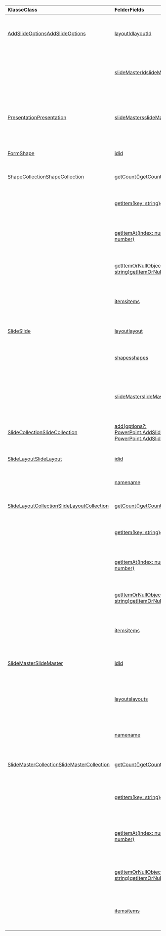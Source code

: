 | <span data-ttu-id="8e42e-101">Klasse</span><span class="sxs-lookup"><span data-stu-id="8e42e-101">Class</span></span> | <span data-ttu-id="8e42e-102">Felder</span><span class="sxs-lookup"><span data-stu-id="8e42e-102">Fields</span></span> | <span data-ttu-id="8e42e-103">Beschreibung</span><span class="sxs-lookup"><span data-stu-id="8e42e-103">Description</span></span> |
|:---|:---|:---|
|[<span data-ttu-id="8e42e-104">AddSlideOptions</span><span class="sxs-lookup"><span data-stu-id="8e42e-104">AddSlideOptions</span></span>](/javascript/api/powerpoint/powerpoint.addslideoptions)|[<span data-ttu-id="8e42e-105">layoutId</span><span class="sxs-lookup"><span data-stu-id="8e42e-105">layoutId</span></span>](/javascript/api/powerpoint/powerpoint.addslideoptions#layoutid)|<span data-ttu-id="8e42e-106">Gibt die ID eines Folienlayouts an, das für die neue Folie verwendet werden soll.</span><span class="sxs-lookup"><span data-stu-id="8e42e-106">Specifies the ID of a Slide Layout to be used for the new slide.</span></span>|
||[<span data-ttu-id="8e42e-107">slideMasterId</span><span class="sxs-lookup"><span data-stu-id="8e42e-107">slideMasterId</span></span>](/javascript/api/powerpoint/powerpoint.addslideoptions#slidemasterid)|<span data-ttu-id="8e42e-108">Gibt die ID eines Folienmasters an, der für die neue Folie verwendet werden soll.</span><span class="sxs-lookup"><span data-stu-id="8e42e-108">Specifies the ID of a Slide Master to be used for the new slide.</span></span>|
|[<span data-ttu-id="8e42e-109">Presentation</span><span class="sxs-lookup"><span data-stu-id="8e42e-109">Presentation</span></span>](/javascript/api/powerpoint/powerpoint.presentation)|[<span data-ttu-id="8e42e-110">slideMasters</span><span class="sxs-lookup"><span data-stu-id="8e42e-110">slideMasters</span></span>](/javascript/api/powerpoint/powerpoint.presentation#slidemasters)|<span data-ttu-id="8e42e-111">Gibt die Auflistung der `SlideMaster` Objekte zurück, die sich in der Präsentation befinden.</span><span class="sxs-lookup"><span data-stu-id="8e42e-111">Returns the collection of `SlideMaster` objects that are in the presentation.</span></span>|
|[<span data-ttu-id="8e42e-112">Form</span><span class="sxs-lookup"><span data-stu-id="8e42e-112">Shape</span></span>](/javascript/api/powerpoint/powerpoint.shape)|[<span data-ttu-id="8e42e-113">id</span><span class="sxs-lookup"><span data-stu-id="8e42e-113">id</span></span>](/javascript/api/powerpoint/powerpoint.shape#id)|<span data-ttu-id="8e42e-114">Ruft die eindeutige ID des Shapes ab.</span><span class="sxs-lookup"><span data-stu-id="8e42e-114">Gets the unique ID of the shape.</span></span>|
|[<span data-ttu-id="8e42e-115">ShapeCollection</span><span class="sxs-lookup"><span data-stu-id="8e42e-115">ShapeCollection</span></span>](/javascript/api/powerpoint/powerpoint.shapecollection)|[<span data-ttu-id="8e42e-116">getCount()</span><span class="sxs-lookup"><span data-stu-id="8e42e-116">getCount()</span></span>](/javascript/api/powerpoint/powerpoint.shapecollection#getcount--)|<span data-ttu-id="8e42e-117">Ruft die Anzahl der Formen in der Auflistung ab.</span><span class="sxs-lookup"><span data-stu-id="8e42e-117">Gets the number of shapes in the collection.</span></span>|
||[<span data-ttu-id="8e42e-118">getItem(key: string)</span><span class="sxs-lookup"><span data-stu-id="8e42e-118">getItem(key: string)</span></span>](/javascript/api/powerpoint/powerpoint.shapecollection#getitem-key-)|<span data-ttu-id="8e42e-119">Ruft ein Shape mithilfe seiner eindeutigen ID ab.</span><span class="sxs-lookup"><span data-stu-id="8e42e-119">Gets a shape using its unique ID.</span></span>|
||[<span data-ttu-id="8e42e-120">getItemAt(index: number)</span><span class="sxs-lookup"><span data-stu-id="8e42e-120">getItemAt(index: number)</span></span>](/javascript/api/powerpoint/powerpoint.shapecollection#getitemat-index-)|<span data-ttu-id="8e42e-121">Ruft ein Shape mithilfe seines nullbasierten Indexes in der Auflistung ab.</span><span class="sxs-lookup"><span data-stu-id="8e42e-121">Gets a shape using its zero-based index in the collection.</span></span>|
||[<span data-ttu-id="8e42e-122">getItemOrNullObject(id: string)</span><span class="sxs-lookup"><span data-stu-id="8e42e-122">getItemOrNullObject(id: string)</span></span>](/javascript/api/powerpoint/powerpoint.shapecollection#getitemornullobject-id-)|<span data-ttu-id="8e42e-123">Ruft ein Shape mithilfe seiner eindeutigen ID ab.</span><span class="sxs-lookup"><span data-stu-id="8e42e-123">Gets a shape using its unique ID.</span></span>|
||[<span data-ttu-id="8e42e-124">items</span><span class="sxs-lookup"><span data-stu-id="8e42e-124">items</span></span>](/javascript/api/powerpoint/powerpoint.shapecollection#items)|<span data-ttu-id="8e42e-125">Ruft die geladenen untergeordneten Elemente in dieser Sammlung ab.</span><span class="sxs-lookup"><span data-stu-id="8e42e-125">Gets the loaded child items in this collection.</span></span>|
|[<span data-ttu-id="8e42e-126">Slide</span><span class="sxs-lookup"><span data-stu-id="8e42e-126">Slide</span></span>](/javascript/api/powerpoint/powerpoint.slide)|[<span data-ttu-id="8e42e-127">layout</span><span class="sxs-lookup"><span data-stu-id="8e42e-127">layout</span></span>](/javascript/api/powerpoint/powerpoint.slide#layout)|<span data-ttu-id="8e42e-128">Ruft das Layout der Folie ab.</span><span class="sxs-lookup"><span data-stu-id="8e42e-128">Gets the layout of the slide.</span></span>|
||[<span data-ttu-id="8e42e-129">shapes</span><span class="sxs-lookup"><span data-stu-id="8e42e-129">shapes</span></span>](/javascript/api/powerpoint/powerpoint.slide#shapes)|<span data-ttu-id="8e42e-130">Gibt eine Auflistung von Formen auf der Folie zurück.</span><span class="sxs-lookup"><span data-stu-id="8e42e-130">Returns a collection of shapes in the slide.</span></span>|
||[<span data-ttu-id="8e42e-131">slideMaster</span><span class="sxs-lookup"><span data-stu-id="8e42e-131">slideMaster</span></span>](/javascript/api/powerpoint/powerpoint.slide#slidemaster)|<span data-ttu-id="8e42e-132">Ruft das `SlideMaster` Objekt ab, das den Standardinhalt der Folie darstellt.</span><span class="sxs-lookup"><span data-stu-id="8e42e-132">Gets the `SlideMaster` object that represents the slide's default content.</span></span>|
|[<span data-ttu-id="8e42e-133">SlideCollection</span><span class="sxs-lookup"><span data-stu-id="8e42e-133">SlideCollection</span></span>](/javascript/api/powerpoint/powerpoint.slidecollection)|[<span data-ttu-id="8e42e-134">add(options?: PowerPoint.AddSlideOptions)</span><span class="sxs-lookup"><span data-stu-id="8e42e-134">add(options?: PowerPoint.AddSlideOptions)</span></span>](/javascript/api/powerpoint/powerpoint.slidecollection#add-options-)|<span data-ttu-id="8e42e-135">Fügt am Ende der Auflistung eine neue Folie hinzu.</span><span class="sxs-lookup"><span data-stu-id="8e42e-135">Adds a new slide at the end of the collection.</span></span>|
|[<span data-ttu-id="8e42e-136">SlideLayout</span><span class="sxs-lookup"><span data-stu-id="8e42e-136">SlideLayout</span></span>](/javascript/api/powerpoint/powerpoint.slidelayout)|[<span data-ttu-id="8e42e-137">id</span><span class="sxs-lookup"><span data-stu-id="8e42e-137">id</span></span>](/javascript/api/powerpoint/powerpoint.slidelayout#id)|<span data-ttu-id="8e42e-138">Ruft die eindeutige ID des Folienlayouts ab.</span><span class="sxs-lookup"><span data-stu-id="8e42e-138">Gets the unique ID of the slide layout.</span></span>|
||[<span data-ttu-id="8e42e-139">name</span><span class="sxs-lookup"><span data-stu-id="8e42e-139">name</span></span>](/javascript/api/powerpoint/powerpoint.slidelayout#name)|<span data-ttu-id="8e42e-140">Ruft den Namen des Folienlayouts ab.</span><span class="sxs-lookup"><span data-stu-id="8e42e-140">Gets the name of the slide layout.</span></span>|
|[<span data-ttu-id="8e42e-141">SlideLayoutCollection</span><span class="sxs-lookup"><span data-stu-id="8e42e-141">SlideLayoutCollection</span></span>](/javascript/api/powerpoint/powerpoint.slidelayoutcollection)|[<span data-ttu-id="8e42e-142">getCount()</span><span class="sxs-lookup"><span data-stu-id="8e42e-142">getCount()</span></span>](/javascript/api/powerpoint/powerpoint.slidelayoutcollection#getcount--)|<span data-ttu-id="8e42e-143">Ruft die Anzahl der Layouts in der Auflistung ab.</span><span class="sxs-lookup"><span data-stu-id="8e42e-143">Gets the number of layouts in the collection.</span></span>|
||[<span data-ttu-id="8e42e-144">getItem(key: string)</span><span class="sxs-lookup"><span data-stu-id="8e42e-144">getItem(key: string)</span></span>](/javascript/api/powerpoint/powerpoint.slidelayoutcollection#getitem-key-)|<span data-ttu-id="8e42e-145">Ruft ein Layout mithilfe seiner eindeutigen ID ab.</span><span class="sxs-lookup"><span data-stu-id="8e42e-145">Gets a layout using its unique ID.</span></span>|
||[<span data-ttu-id="8e42e-146">getItemAt(index: number)</span><span class="sxs-lookup"><span data-stu-id="8e42e-146">getItemAt(index: number)</span></span>](/javascript/api/powerpoint/powerpoint.slidelayoutcollection#getitemat-index-)|<span data-ttu-id="8e42e-147">Ruft ein Layout mithilfe seines nullbasierten Indexes in der Auflistung ab.</span><span class="sxs-lookup"><span data-stu-id="8e42e-147">Gets a layout using its zero-based index in the collection.</span></span>|
||[<span data-ttu-id="8e42e-148">getItemOrNullObject(id: string)</span><span class="sxs-lookup"><span data-stu-id="8e42e-148">getItemOrNullObject(id: string)</span></span>](/javascript/api/powerpoint/powerpoint.slidelayoutcollection#getitemornullobject-id-)|<span data-ttu-id="8e42e-149">Ruft ein Layout mithilfe seiner eindeutigen ID ab.</span><span class="sxs-lookup"><span data-stu-id="8e42e-149">Gets a layout using its unique ID.</span></span>|
||[<span data-ttu-id="8e42e-150">items</span><span class="sxs-lookup"><span data-stu-id="8e42e-150">items</span></span>](/javascript/api/powerpoint/powerpoint.slidelayoutcollection#items)|<span data-ttu-id="8e42e-151">Ruft die geladenen untergeordneten Elemente in dieser Sammlung ab.</span><span class="sxs-lookup"><span data-stu-id="8e42e-151">Gets the loaded child items in this collection.</span></span>|
|[<span data-ttu-id="8e42e-152">SlideMaster</span><span class="sxs-lookup"><span data-stu-id="8e42e-152">SlideMaster</span></span>](/javascript/api/powerpoint/powerpoint.slidemaster)|[<span data-ttu-id="8e42e-153">id</span><span class="sxs-lookup"><span data-stu-id="8e42e-153">id</span></span>](/javascript/api/powerpoint/powerpoint.slidemaster#id)|<span data-ttu-id="8e42e-154">Ruft die eindeutige ID des Folienmasters ab.</span><span class="sxs-lookup"><span data-stu-id="8e42e-154">Gets the unique ID of the Slide Master.</span></span>|
||[<span data-ttu-id="8e42e-155">layouts</span><span class="sxs-lookup"><span data-stu-id="8e42e-155">layouts</span></span>](/javascript/api/powerpoint/powerpoint.slidemaster#layouts)|<span data-ttu-id="8e42e-156">Ruft die Auflistung der Layouts ab, die vom Folienmaster für Folien bereitgestellt werden.</span><span class="sxs-lookup"><span data-stu-id="8e42e-156">Gets the collection of layouts provided by the Slide Master for slides.</span></span>|
||[<span data-ttu-id="8e42e-157">name</span><span class="sxs-lookup"><span data-stu-id="8e42e-157">name</span></span>](/javascript/api/powerpoint/powerpoint.slidemaster#name)|<span data-ttu-id="8e42e-158">Ruft den eindeutigen Namen des Folienmasters ab.</span><span class="sxs-lookup"><span data-stu-id="8e42e-158">Gets the unique name of the Slide Master.</span></span>|
|[<span data-ttu-id="8e42e-159">SlideMasterCollection</span><span class="sxs-lookup"><span data-stu-id="8e42e-159">SlideMasterCollection</span></span>](/javascript/api/powerpoint/powerpoint.slidemastercollection)|[<span data-ttu-id="8e42e-160">getCount()</span><span class="sxs-lookup"><span data-stu-id="8e42e-160">getCount()</span></span>](/javascript/api/powerpoint/powerpoint.slidemastercollection#getcount--)|<span data-ttu-id="8e42e-161">Ruft die Anzahl der Folienmaster in der Auflistung ab.</span><span class="sxs-lookup"><span data-stu-id="8e42e-161">Gets the number of Slide Masters in the collection.</span></span>|
||[<span data-ttu-id="8e42e-162">getItem(key: string)</span><span class="sxs-lookup"><span data-stu-id="8e42e-162">getItem(key: string)</span></span>](/javascript/api/powerpoint/powerpoint.slidemastercollection#getitem-key-)|<span data-ttu-id="8e42e-163">Ruft einen Folienmaster mithilfe seiner eindeutigen ID ab.</span><span class="sxs-lookup"><span data-stu-id="8e42e-163">Gets a Slide Master using its unique ID.</span></span>|
||[<span data-ttu-id="8e42e-164">getItemAt(index: number)</span><span class="sxs-lookup"><span data-stu-id="8e42e-164">getItemAt(index: number)</span></span>](/javascript/api/powerpoint/powerpoint.slidemastercollection#getitemat-index-)|<span data-ttu-id="8e42e-165">Ruft einen Folienmaster mithilfe seines nullbasierten Indexes in der Auflistung ab.</span><span class="sxs-lookup"><span data-stu-id="8e42e-165">Gets a Slide Master using its zero-based index in the collection.</span></span>|
||[<span data-ttu-id="8e42e-166">getItemOrNullObject(id: string)</span><span class="sxs-lookup"><span data-stu-id="8e42e-166">getItemOrNullObject(id: string)</span></span>](/javascript/api/powerpoint/powerpoint.slidemastercollection#getitemornullobject-id-)|<span data-ttu-id="8e42e-167">Ruft einen Folienmaster mithilfe seiner eindeutigen ID ab.</span><span class="sxs-lookup"><span data-stu-id="8e42e-167">Gets a Slide Master using its unique ID.</span></span>|
||[<span data-ttu-id="8e42e-168">items</span><span class="sxs-lookup"><span data-stu-id="8e42e-168">items</span></span>](/javascript/api/powerpoint/powerpoint.slidemastercollection#items)|<span data-ttu-id="8e42e-169">Ruft die geladenen untergeordneten Elemente in dieser Sammlung ab.</span><span class="sxs-lookup"><span data-stu-id="8e42e-169">Gets the loaded child items in this collection.</span></span>|
